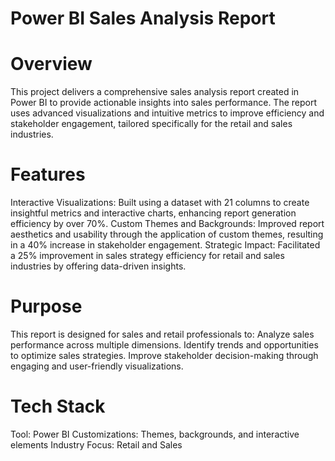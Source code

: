# Power BI Sales Analysis Report

# Overview
This project delivers a comprehensive sales analysis report created in Power BI to provide actionable insights into sales performance. The report uses advanced visualizations and intuitive metrics to improve efficiency and stakeholder engagement, tailored specifically for the retail and sales industries.

# Features
Interactive Visualizations: Built using a dataset with 21 columns to create insightful metrics and interactive charts, enhancing report generation efficiency by over 70%.
Custom Themes and Backgrounds: Improved report aesthetics and usability through the application of custom themes, resulting in a 40% increase in stakeholder engagement.
Strategic Impact: Facilitated a 25% improvement in sales strategy efficiency for retail and sales industries by offering data-driven insights.

# Purpose
This report is designed for sales and retail professionals to:
Analyze sales performance across multiple dimensions.
Identify trends and opportunities to optimize sales strategies.
Improve stakeholder decision-making through engaging and user-friendly visualizations.

# Tech Stack
Tool: Power BI
Customizations: Themes, backgrounds, and interactive elements
Industry Focus: Retail and Sales
